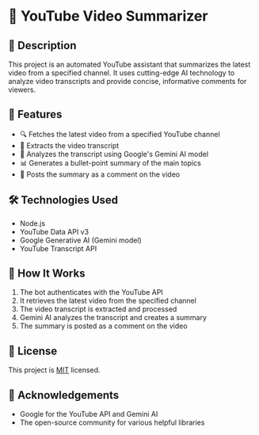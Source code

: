 # 🎥 YouTube Video Summarizer

## 📝 Description

This project is an automated YouTube assistant that summarizes the latest video from a specified channel. It uses cutting-edge AI technology to analyze video transcripts and provide concise, informative comments for viewers.

## 🌟 Features

- 🔍 Fetches the latest video from a specified YouTube channel
- 📜 Extracts the video transcript
- 🧠 Analyzes the transcript using Google's Gemini AI model
- 📊 Generates a bullet-point summary of the main topics
- 💬 Posts the summary as a comment on the video

## 🛠️ Technologies Used

- Node.js
- YouTube Data API v3
- Google Generative AI (Gemini model)
- YouTube Transcript API

## 🚀 How It Works

1. The bot authenticates with the YouTube API
2. It retrieves the latest video from the specified channel
3. The video transcript is extracted and processed
4. Gemini AI analyzes the transcript and creates a summary
5. The summary is posted as a comment on the video

## 📄 License

This project is [MIT](link-to-license) licensed.

## 🙏 Acknowledgements

- Google for the YouTube API and Gemini AI
- The open-source community for various helpful libraries

